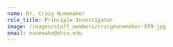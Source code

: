 ```yaml
---
name: Dr. Craig Nunemaker
role_title: Principle Investigator
image: /images/staff_members/craignunemaker-059.jpg
email: nunemake@ohio.edu
---
```

